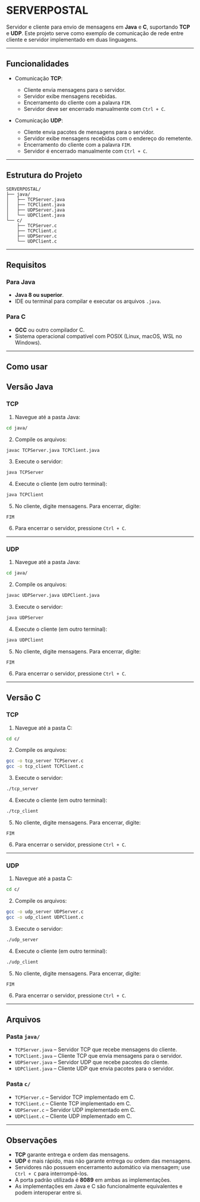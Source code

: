 # SERVERPOSTAL

Servidor e cliente para envio de mensagens em **Java** e **C**, suportando **TCP** e **UDP**. Este projeto serve como exemplo de comunicação de rede entre cliente e servidor implementado em duas linguagens.

---

## Funcionalidades

- Comunicação **TCP**:

  - Cliente envia mensagens para o servidor.
  - Servidor exibe mensagens recebidas.
  - Encerramento do cliente com a palavra `FIM`.
  - Servidor deve ser encerrado manualmente com `Ctrl + C`.

- Comunicação **UDP**:
  - Cliente envia pacotes de mensagens para o servidor.
  - Servidor exibe mensagens recebidas com o endereço do remetente.
  - Encerramento do cliente com a palavra `FIM`.
  - Servidor é encerrado manualmente com `Ctrl + C`.

---

## Estrutura do Projeto

```
SERVERPOSTAL/
├── java/
│   ├── TCPServer.java
│   ├── TCPClient.java
│   ├── UDPServer.java
│   └── UDPClient.java
└── c/
    ├── TCPServer.c
    ├── TCPClient.c
    ├── UDPServer.c
    └── UDPClient.c
```

---

## Requisitos

### Para Java

- **Java 8 ou superior**.
- IDE ou terminal para compilar e executar os arquivos `.java`.

### Para C

- **GCC** ou outro compilador C.
- Sistema operacional compatível com POSIX (Linux, macOS, WSL no Windows).

---

## Como usar

## Versão Java

### TCP

1. Navegue até a pasta Java:

```bash
cd java/
```

2. Compile os arquivos:

```bash
javac TCPServer.java TCPClient.java
```

3. Execute o servidor:

```bash
java TCPServer
```

4. Execute o cliente (em outro terminal):

```bash
java TCPClient
```

5. No cliente, digite mensagens. Para encerrar, digite:

```
FIM
```

6. Para encerrar o servidor, pressione `Ctrl + C`.

---

### UDP

1. Navegue até a pasta Java:

```bash
cd java/
```

2. Compile os arquivos:

```bash
javac UDPServer.java UDPClient.java
```

3. Execute o servidor:

```bash
java UDPServer
```

4. Execute o cliente (em outro terminal):

```bash
java UDPClient
```

5. No cliente, digite mensagens. Para encerrar, digite:

```
FIM
```

6. Para encerrar o servidor, pressione `Ctrl + C`.

---

## Versão C

### TCP

1. Navegue até a pasta C:

```bash
cd c/
```

2. Compile os arquivos:

```bash
gcc -o tcp_server TCPServer.c
gcc -o tcp_client TCPClient.c
```

3. Execute o servidor:

```bash
./tcp_server
```

4. Execute o cliente (em outro terminal):

```bash
./tcp_client
```

5. No cliente, digite mensagens. Para encerrar, digite:

```
FIM
```

6. Para encerrar o servidor, pressione `Ctrl + C`.

---

### UDP

1. Navegue até a pasta C:

```bash
cd c/
```

2. Compile os arquivos:

```bash
gcc -o udp_server UDPServer.c
gcc -o udp_client UDPClient.c
```

3. Execute o servidor:

```bash
./udp_server
```

4. Execute o cliente (em outro terminal):

```bash
./udp_client
```

5. No cliente, digite mensagens. Para encerrar, digite:

```
FIM
```

6. Para encerrar o servidor, pressione `Ctrl + C`.

---

## Arquivos

### Pasta `java/`

- `TCPServer.java` – Servidor TCP que recebe mensagens do cliente.
- `TCPClient.java` – Cliente TCP que envia mensagens para o servidor.
- `UDPServer.java` – Servidor UDP que recebe pacotes do cliente.
- `UDPClient.java` – Cliente UDP que envia pacotes para o servidor.

### Pasta `c/`

- `TCPServer.c` – Servidor TCP implementado em C.
- `TCPClient.c` – Cliente TCP implementado em C.
- `UDPServer.c` – Servidor UDP implementado em C.
- `UDPClient.c` – Cliente UDP implementado em C.

---

## Observações

- **TCP** garante entrega e ordem das mensagens.
- **UDP** é mais rápido, mas não garante entrega ou ordem das mensagens.
- Servidores não possuem encerramento automático via mensagem; use `Ctrl + C` para interrompê-los.
- A porta padrão utilizada é **8089** em ambas as implementações.
- As implementações em Java e C são funcionalmente equivalentes e podem interoperar entre si.
